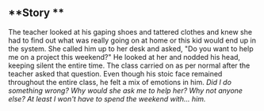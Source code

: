 ## **Story **

The teacher looked at his gaping shoes and tattered clothes and knew she had to find out what was really going on at home or this kid would end up in the system. She called him up to her desk and asked, "Do you want to help me on a project this weekend?" He looked at her and nodded his head, keeping silent the entire time. The class carried on as per normal after the teacher asked that question. Even though his stoic face remained throughout the entire class, he felt a mix of emotions in him. *Did I do something wrong? Why would she ask me to help her? Why not anyone else? At least I won't have to spend the weekend with... him.*

